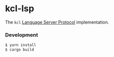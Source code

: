 # kcl-lsp

The `kcl` [Language Server Protocol](https://microsoft.github.io/language-server-protocol)
implementation.

### Development

```bash
$ yarn install
$ cargo build
```

